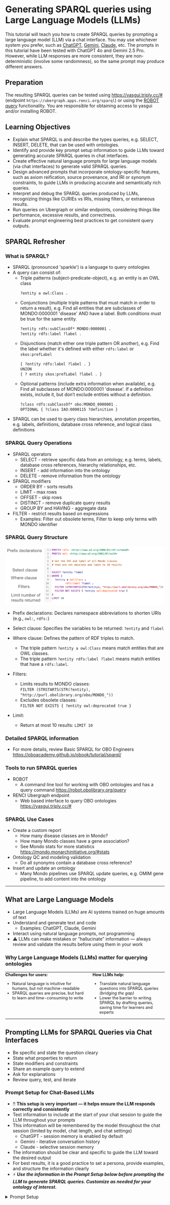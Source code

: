 # Generating SPARQL queries using Large Language Models (LLMs)

This tutorial will teach you how to create SPARQL queries by prompting a large language model (LLM) via a chat interface. You may use whichever system you prefer, such as [ChatGPT](https://chatgpt.com/), [Gemini](https://gemini.google.com/), [Claude](https://www.anthropic.com/claude-code), etc. The prompts in this tutorial have been tested with ChatGPT 4o and Gemini 2.5 Pro. However, while LLM responses are more consistent, they are non-deterministic (involve some randomness), so the same prompt may produce different answers.


## Preparation

The resulting SPARQL queries can be tested using <a href="https://yasgui.triply.cc/#" target="_blank">https://yasgui.triply.cc/#</a> (endpoint `https://ubergraph.apps.renci.org/sparql`) or using the [ROBOT query](https://robot.obolibrary.org/query) functionality. You are responsible for obtaining access to yasgui and/or installing ROBOT.


## Learning Objectives

- Explain what SPARQL is and describe the types queries, e.g. SELECT, INSERT, DELETE, that can be used with ontologies.
- Identify and provide key prompt setup information to guide LLMs toward generating accurate SPARQL queries in chat interfaces.
- Create effective natural language prompts for large language models (via chat interfaces) to generate valid SPARQL queries.
- Design advanced prompts that incorporate ontology-specific features, such as axiom reification, source provenance, and IRI or synonym constraints, to guide LLMs in producing accurate and semantically rich queries.
- Interpret and debug the SPARQL queries produced by LLMs, recognizing things like CURIEs vs IRIs, missing filters, or extraneous results.
- Run queries on Ubergraph or similar endpoints, considering things like performance, excessive results, and correctness.
- Evaluate prompt engineering best practices to get consistent query outputs.


## SPARQL Refresher
### What is SPARQL?

- SPARQL (pronounced 'sparkle') is a language to query ontologies
- A query can consist of:
    - Triple patterns (subject-predicate-object), e.g. an entity is an OWL class 
      ```
      ?entity a owl:Class .
      ```
    - Conjunctions (multiple triple patterns that must match in order to return a result), e.g. Find all entities that are subclasses of MONDO:0000001 'disease' AND have a label. Both conditions must be true for the same entity.
      ```
      ?entity rdfs:subClassOf* MONDO:0000001 .
      ?entity rdfs:label ?label .
      ```
    - Disjunctions (match either one triple pattern OR another), e.g. Find the label whether it's defined with either `rdfs:label` or `skos:prefLabel`
      ```
      { ?entity rdfs:label ?label . }
      UNION
      { ? entity skos:prefLabel ?label . }
      ```
    - Optional patterns (include extra information when available), e.g. Find all subclasses of MONDO:0000001 'disease'. If a definition exists, include it, but don’t exclude entities without a definition.
      ```
      ?class rdfs:subClassOf* obo:MONDO_0000001 .
      OPTIONAL { ?class IAO:0000115 ?definition }
      ```
- SPARQL can be used to query class hierarchies, annotation properties, e.g. labels, definitions, database cross reference, and logical class definitions


### SPARQL Query Operations

- SPARQL operators
    - SELECT - retrieve specific data from an ontology, e.g. terms, labels, database cross references, hierarchy relationships, etc.
    - INSERT - add information into the ontology
    - DELETE - remove information from the ontology
- SPARQL modifiers
    - ORDER BY - sorts results
    - LIMIT - max rows
    - OFFSET - skip rows
    - DISTINCT - remove duplicate query results
    - GROUP BY and HAVING - aggregate data
- FILTER - restrict results based on expressions
    - Examples: Filter out obsolete terms, Filter to keep only terms with MONDO identifier


### SPARQL Query Structure
![Basic SPARQL Query](../images/tutorials/sparql-llm/basic_sparql_query-no-title.png)

- Prefix declarations: Declares namespace abbreviations to shorten URIs (e.g., `owl:`, `rdfs:`)

- Select clause: Specifies the variables to be returned: `?entity` and `?label`

- Where clause:	Defines the pattern of RDF triples to match.
    - The triple pattern `?entity a owl:Class` means match entities that are OWL classes.
    - The triple pattern `?entity rdfs:label ?label` means match entities that have a `rdfs:label`.

- Filters:
    - Limits results to MONDO classes: </br> `FILTER (STRSTARTS(STR(?entity), "http://purl.obolibrary.org/obo/MONDO_"))`
    - Excludes obsolete classes: </br> `FILTER NOT EXISTS { ?entity owl:deprecated true }`

- Limit:
    - Return at most 10 results: `LIMIT 10` 


### Detailed SPARQL information 

- For more details, review Basic SPARQL for OBO Engineers <a href="https://oboacademy.github.io/obook/tutorial/sparql/" target="_blank">https://oboacademy.github.io/obook/tutorial/sparql/</a>


### Tools to run SPARQL queries

- ROBOT 
    - A command line tool for working with OBO ontologies and has a query command <a href="https://robot.obolibrary.org/query" target="_blank">https://robot.obolibrary.org/query</a>
- RENCI Ubergraph endpoint
    - Web based interface to query OBO ontologies <a href="https://yasgui.triply.cc/#" target="_blank">https://yasgui.triply.cc/#</a>


### SPARQL Use Cases

- Create a custom report
    - How many disease classes are in Mondo? 
    - How many Mondo classes have a gene association?
    - See Mondo stats for more statistics <a href="https://mondo.monarchinitiative.org/#stats" target="_blank">https://mondo.monarchinitiative.org/#stats</a>
- Ontology QC and modeling validation
    - Do all synonyms contain a database cross reference?
- Insert and update an ontology
    - Many Mondo pipelines use SPARQL update queries, e.g. OMIM gene pipeline, to add content into the ontology


---
## What are Large Language Models

- Large Language Models (LLMs) are AI systems trained on huge amounts of text
- Understand and generate text and code
    - Examples: ChatGPT, Claude, Gemini
- Interact using natural language prompts, not programming
- ⚠️ LLMs can make mistakes or “hallucinate” information — always review and validate the results before using them in your work


### Why Large Language Models (LLMs) matter for querying ontologies

<table style="border: none; border-collapse: collapse; margin-top: 0; padding-top: 0;">
  <tr>
    <td style="border: none; vertical-align: top; width: 50%; padding: 0; font-size: .8rem;">
      <strong>Challenges for users:</strong>
      <ul>
        <li>Natural language is intuitive for humans, but not machine-readable</li>
        <li>SPARQL queries are precise, but hard to learn and time-consuming to write</li>
      </ul>
    </td>
    <td style="border: none; vertical-align: top; width: 50%; padding: 0 0 0 1.5rem; font-size: .8rem;">
      <strong>How LLMs help:</strong>
      <ul>
        <li>Translate natural language questions into SPARQL queries <em>(bridging the gap)</em></li>
        <li>Lower the barrier to writing SPARQL by drafting queries, saving time for learners and experts</li>
      </ul>
    </td>
  </tr>
</table>


## Prompting LLMs for SPARQL Queries via Chat Interfaces

- Be specific and state the question cleary
- State what properties to return 
- State modifiers and constraints
- Share an example query to extend
- Ask for explanations 
- Review query, test, and iterate


### Prompt Setup for Chat-Based LLMs
 
- ‼️ **This setup is very important — it helps ensure the LLM responds correctly and consistently**
- Text information to include at the start of your chat session to guide the LLM throughout your prompts 
- This information will be remembered by the model throughout the chat session (limited by model, chat length, and chat settings)
    - ChatGPT - session memory is enabled by default
    - Gemini -  iterative conversation history
    - Claude - selective session memory
- The information should be clear and specific to guide the LLM toward the desired output
- For best results, it is a good practice to set a persona, provide examples, and structure the information clearly
- ⚡ **_Use the information in the Prompt Setup below before prompting the LLM to generate SPARQL queries. Customize as needed for your ontology of interest._** 


<details>
<summary>Prompt Setup</summary>
```
Role: Act as an ontology engineer with expert knowledge of SPARQL and MONDO.

Environment: Queries will be run in YASGUI against MONDO (OWL) and should also run via ROBOT.

Namespace scope: By default, restrict results to MONDO classes:
    FILTER STRSTARTS(STR(?class), "http://purl.obolibrary.org/obo/MONDO_")

Reasoning: Assume no entailment; use explicit patterns and property paths (e.g., rdfs:subClassOf*).

Obsoletes: Exclude classes with owl:deprecated true.

Labels: Use `rdfs:label`.

Prefixes: Include only the PREFIX declarations actually used in the query (no extras).
  These are the main prefixes we will need: 
    Core RDF/OWL
      rdf: <http://www.w3.org/1999/02/22-rdf-syntax-ns#>
      rdfs: <http://www.w3.org/2000/01/rdf-schema#>
      owl: <http://www.w3.org/2002/07/owl#>
      xsd: <http://www.w3.org/2001/XMLSchema#>
    MONDO
      MONDO: <http://purl.obolibrary.org/obo/MONDO_>
    Common OBO namespaces
      RO: <http://purl.obolibrary.org/obo/RO_>
      IAO: <http://purl.obolibrary.org/obo/IAO_>
      oboInOwl: <http://www.geneontology.org/formats/oboInOwl#>

Axiom-annotated data (synonyms, database cross references (also known as xrefs), provenance):
  When querying properties that are commonly axiom-annotated (e.g., oboInOwl:hasExactSynonym),
    1) Assert the base triple:
       ?class oboInOwl:hasExactSynonym ?syn .
    2) Tie the reified axiom back to that exact triple:
       ?axiom a owl:Axiom ;
              owl:annotatedSource ?class ;
              owl:annotatedProperty oboInOwl:hasExactSynonym ;
              owl:annotatedTarget ?syn .
    3) Add any desired axiom annotations (e.g., oboInOwl:hasDbXref ?xref).

Output rules:
  * Return paste-ready SPARQL in a single code block.
  * Use DISTINCT when appropriate (e.g., in COUNTs).
  * If a list of results is requested, include the `?label` and convert the IRI to a CURIE

Request format: 
  * I will provide prompts in plain English.
  * Respond only with the SPARQL query (and a one-line explanation if needed).

Defaults (unless I override in the prompt): 
  * Consider all descendants (rdfs:subClassOf*), not just direct children.
  * Filter out obsoletes as above.
  * Keep results sorted using ORDER BY unless I request otherwise.

```
</details>


---
## LLM Prompts

### Counts and Summaries

#### Example - Count all subclasses of disease in Mondo

- Prompt:
Write a SPARQL query that counts the number of classes in the MONDO ontology that are subclasses of MONDO:0000001 (disease).

- Prompt Breakdown:
    - Type of query: COUNT
    - Target class: all subclasses of MONDO:0000001 (disease)
    - Ontology scope: MONDO

<details>
<summary>View SPARQL query</summary>

```
PREFIX owl: <http://www.w3.org/2002/07/owl#>
PREFIX rdfs: <http://www.w3.org/2000/01/rdf-schema#>
PREFIX obo: <http://purl.obolibrary.org/obo/>

# Get a count of all subclasses of disease excluding obsolete terms

SELECT (COUNT(DISTINCT ?cls) AS ?count)
WHERE {
  ?cls rdfs:subClassOf* obo:MONDO_0000001 .
  ?cls a owl:Class .
}

```

</details>


---
### Filtering Basics

#### Example - Count all exact synonyms in Mondo, excluding obsolete classes

- Prompt:
Write a SPARQL query to count all exact synonyms (oboInOwl:hasExactSynonym) in MONDO, excluding obsolete Mondo classes.

- Prompt Breakdown:
    - Type of query: COUNT
    - Target class: all Mondo classes
    - Filter: exclude obsolete terms
    - Ontology scope: MONDO

<details>
<summary>View SPARQL query</summary>

```
PREFIX owl:      <http://www.w3.org/2002/07/owl#>
PREFIX MONDO:    <http://purl.obolibrary.org/obo/MONDO_>
PREFIX oboInOwl: <http://www.geneontology.org/formats/oboInOwl#>

SELECT (COUNT(DISTINCT ?syn) AS ?count_exact_synonyms)
WHERE {
  ?class a owl:Class ;
         oboInOwl:hasExactSynonym ?syn .
  FILTER STRSTARTS(STR(?class), "http://purl.obolibrary.org/obo/MONDO_")
  FILTER NOT EXISTS { ?class owl:deprecated true }
}

```

</details>


---
### Labels & Annotations

#### Example - Get Mondo terms, CURIE and label, excluding obsolete terms

- Prompt:
Write a SPARQL query to retrieve a MONDO classes with their human-readable labels (rdfs:label). Return the MONDO CURIE and the label, limited to 20 results. Exclude obsolete classes (owl:deprecated true).

- Prompt Breakdown:
    - Type of query: SELECT - MONDO CURIE and label
    - Target class: all Mondo classes
    - Filter: exclude obsolete terms
    - Ontology scope: MONDO
    - Result size: LIMIT 20 for readability

<details>
<summary>View SPARQL query</summary>

```
PREFIX rdfs:  <http://www.w3.org/2000/01/rdf-schema#>
PREFIX owl:   <http://www.w3.org/2002/07/owl#>
PREFIX MONDO: <http://purl.obolibrary.org/obo/MONDO_>

SELECT DISTINCT ?mondo_curie ?label
WHERE {
  ?class a owl:Class ;
         rdfs:label ?label .
  FILTER STRSTARTS(STR(?class), "http://purl.obolibrary.org/obo/MONDO_")
  FILTER NOT EXISTS { ?class owl:deprecated true }

  BIND(REPLACE(STR(?class), "^.*/MONDO_", "MONDO:") AS ?mondo_curie)
}
ORDER BY ?mondo_curie
LIMIT 20


```

</details>


---
### Synonyms & Cross-references

#### Example - Get a count of all MONDO classes with an exact synonym from Orphanet

Prompt: 
Write a SPARQL query to count all exact synonyms (oboInOwl:hasExactSynonym) in non-obsolete MONDO classes where the synonym is annotated with a database cross reference (oboInOwl:hasDbXref) containing "Orphanet". Use the axiom annotation pattern to connect the synonym to its provenance.

- Prompt Breakdown:
    - Type of query: COUNT
    - Target class: all non-obsolete Mondo classes
    - Synonym constraint: class must have oboInOwl:hasExactSynonym
    - Axiom constraint: the synonym must be annotated with a database cross reference and the value must contain "Orphanet"
    - Filter: exclude obsolete classes
    - Ontology scope: MONDO 

<details>
<summary>View SPARQL query</summary>

```
PREFIX owl:      <http://www.w3.org/2002/07/owl#>
PREFIX MONDO:    <http://purl.obolibrary.org/obo/MONDO_>
PREFIX oboInOwl: <http://www.geneontology.org/formats/oboInOwl#>

SELECT (COUNT(DISTINCT ?syn) AS ?count_orphanet_exact_synonyms)
WHERE {
  ?class a owl:Class .
  FILTER STRSTARTS(STR(?class), "http://purl.obolibrary.org/obo/MONDO_")
  FILTER NOT EXISTS { ?class owl:deprecated true }

  ?class oboInOwl:hasExactSynonym ?syn .

  ?axiom a owl:Axiom ;
         owl:annotatedSource ?class ;
         owl:annotatedProperty oboInOwl:hasExactSynonym ;
         owl:annotatedTarget ?syn ;
         oboInOwl:hasDbXref ?xref .

  FILTER CONTAINS(STR(?xref), "Orphanet:")
}

```

</details>


---
### Conjunctions (AND)
#### Example: Get Mondo terms, CURIE, label, synonym, excluding obsolete terms

Prompt: 
Write a SPARQL query to select MONDO classes that have both a human-readable label (rdfs:label) and an exact synonym (oboInOwl:hasExactSynonym). Return the MONDO CURIE, label, and synonym. Restrict to MONDO classes, exclude obsolete terms, and limit to 20 results.

- Prompt Breakdown:
    - Type of query: SELECT - MONDO CURIE, label, and synonym
    - Target class: all Mondo classes
    - Annotation properties: require both `rdfs:label` AND `oboInOwl:hasExactSynonym`
    - Filter: exclude obsolete terms
    - Ontology scope: MONDO
    - Result size: LIMIT 20 for readability

<details>
<summary>View SPARQL query</summary>

```
PREFIX rdfs:     <http://www.w3.org/2000/01/rdf-schema#>
PREFIX owl:      <http://www.w3.org/2002/07/owl#>
PREFIX MONDO:    <http://purl.obolibrary.org/obo/MONDO_>
PREFIX oboInOwl: <http://www.geneontology.org/formats/oboInOwl#>

SELECT DISTINCT ?mondo_curie ?label ?syn
WHERE {
  ?class a owl:Class ;
         rdfs:label ?label ;
         oboInOwl:hasExactSynonym ?syn .
  FILTER STRSTARTS(STR(?class), "http://purl.obolibrary.org/obo/MONDO_")
  FILTER NOT EXISTS { ?class owl:deprecated true }

  BIND(REPLACE(STR(?class), "^.*/MONDO_", "MONDO:") AS ?mondo_curie)
}
ORDER BY ?mondo_curie
LIMIT 20

```

</details>


---
### Disjunctions (OR)
Use UNION for alternative patterns

#### Example - Get Mondo terms, CURIE, label, synonym, and synonym type for terms with either an exact synonym or a related synonym

Prompt: 
Write a SPARQL query to retrieve non-obsolete MONDO classes that have either an exact synonym (oboInOwl:hasExactSynonym) or a related synonym (oboInOwl:hasRelatedSynonym). Use UNION to combine the two patterns. Return the MONDO CURIE, label, the synonym and synonym type. Limit to 50 results.

- Prompt Breakdown
    - Type of query: SELECT - MONDO CURIE, label, and synonym
    - Target class: all Mondo classes
    - Annotation properties: match classes with an exact synonym _OR_ related synonym
    - Disjunction: use UNION to combine patterns
    - Filter: exclude obsolete classes
    - Ontology scope: MONDO
    - Result size: LIMIT 50 for readability

<details>
<summary>View SPARQL query</summary>

```
PREFIX rdfs:     <http://www.w3.org/2000/01/rdf-schema#>
PREFIX owl:      <http://www.w3.org/2002/07/owl#>
PREFIX MONDO:    <http://purl.obolibrary.org/obo/MONDO_>
PREFIX oboInOwl: <http://www.geneontology.org/formats/oboInOwl#>

SELECT DISTINCT ?mondo_curie ?label ?synonym ?synonym_type
WHERE {
  ?class a owl:Class ;
         rdfs:label ?label .
  FILTER STRSTARTS(STR(?class), "http://purl.obolibrary.org/obo/MONDO_")
  FILTER NOT EXISTS { ?class owl:deprecated true }

  {
    # Exact synonyms
    ?class oboInOwl:hasExactSynonym ?synonym .
    BIND("EXACT" AS ?synonym_type)
  }
  UNION
  {
    # Related synonyms
    ?class oboInOwl:hasRelatedSynonym ?synonym .
    BIND("RELATED" AS ?synonym_type)
  }

  BIND(REPLACE(STR(?class), "^.*/MONDO_", "MONDO:") AS ?mondo_curie)
}
ORDER BY ?mondo_curie ?synonym_type
LIMIT 50

```

</details>


---
### Optional Patterns

#### Example: Get Mondo terms and the definition if it exists

Prompt:
Write a SPARQL query to retrieve non-obsolete MONDO classes with their human-readable label (rdfs:label). Also try to include a textual definition (IAO:0000115) if it exists. Use OPTIONAL so that classes without a definition are still returned. Return the MONDO CURIE, label, and definition. Limit to 20 results.

- Prompt Breakdown:
    - Type of query: SELECT — return MONDO CURIE, label, and optionally the definition
    - Target class: all Mondo classes
    - Annotations required: rdfs:label (mandatory)
    - Annotations optional: IAO:0000115 (definition, may or may not be present)
    - Filter: exclude obsolete classes
    - Ontology scope: MONDO
    - Output: MONDO CURIE, label, and definition
    - Result size: LIMIT 20 for readability


<details>
<summary>View SPARQL query</summary>

```
PREFIX rdfs:  <http://www.w3.org/2000/01/rdf-schema#>
PREFIX owl:   <http://www.w3.org/2002/07/owl#>
PREFIX MONDO: <http://purl.obolibrary.org/obo/MONDO_>
PREFIX IAO:   <http://purl.obolibrary.org/obo/IAO_>

SELECT DISTINCT ?mondo_curie ?label ?definition
WHERE {
  ?class a owl:Class ;
         rdfs:label ?label .
  FILTER STRSTARTS(STR(?class), "http://purl.obolibrary.org/obo/MONDO_")
  FILTER NOT EXISTS { ?class owl:deprecated true }

  # Definition is optional — not all classes have one
  OPTIONAL { ?class IAO:0000115 ?definition }

  BIND(REPLACE(STR(?class), "^.*/MONDO_", "MONDO:") AS ?mondo_curie)
}
ORDER BY ?mondo_curie
LIMIT 20

```

</details>


---
### Grouping and Aggregation
Use GROUP_CONCAT, GROUP BY

#### Example: Get Mondo terms and the count of exact synonyms for each term

Prompt:
Write a SPARQL query to retrieve non-obsolete MONDO classes along with their exact synonyms. Use COUNT to calculate how many synonyms each class has, and GROUP_CONCAT to list them all in a single field. Return the MONDO CURIE, label, the count of synonyms, and the list of synonyms. Limit results to 20.

- Prompt Breakdown:
    - Type of query: SELECT with aggregation — return MONDO CURIE, label, count of synonyms, and list of the exact synonyms
    - Target class: all Mondo classes
    - Annotations required: rdfs:label (mandatory), oboInOwl:hasExactSynonym (to be counted)
    - Filter: exclude obsolete classes
    - Ontology scope: MONDO
    - Aggregation: aggregate all exact synonym values for each Mondo class
    - Result size: LIMIT 20 for readability


<details>
<summary>View SPARQL query</summary>

```
PREFIX rdfs:     <http://www.w3.org/2000/01/rdf-schema#>
PREFIX owl:      <http://www.w3.org/2002/07/owl#>
PREFIX MONDO:    <http://purl.obolibrary.org/obo/MONDO_>
PREFIX oboInOwl: <http://www.geneontology.org/formats/oboInOwl#>

SELECT ?mondo_curie ?label 
       (COUNT(DISTINCT ?syn) AS ?synonym_count)
       (GROUP_CONCAT(DISTINCT ?syn; separator=", ") AS ?synonyms)
WHERE {
  ?class a owl:Class ;
         rdfs:label ?label ;
         oboInOwl:hasExactSynonym ?syn .
  FILTER STRSTARTS(STR(?class), "http://purl.obolibrary.org/obo/MONDO_")
  FILTER NOT EXISTS { ?class owl:deprecated true }

  BIND(REPLACE(STR(?class), "^.*/MONDO_", "MONDO:") AS ?mondo_curie)
}
GROUP BY ?mondo_curie ?label
ORDER BY DESC(?synonym_count)
LIMIT 20

```

</details>



---
### Axiom-level Queries
Reified axioms with owl:Axiom

#### Example: Get Mondo terms, exact synonyms, and their provenance

Prompt:
Write a SPARQL query to retrieve non-obsolete MONDO classes and their exact synonyms (oboInOwl:hasExactSynonym). For each synonym, also retrieve the list of database cross references (oboInOwl:hasDbXref) recorded on the synonym axiom. Use the axiom annotation pattern (owl:Axiom) to connect synonyms to their xrefs. Each synonym should appear only once, with all of its xrefs combined in a single column. Return the MONDO CURIE, label, synonym, and the list of xrefs. Limit results to 20.

- Prompt Breakdown:
    - Type of query: SELECT — return MONDO CURIE, label, synonym, and a combined list of xrefs
    - Target class: all Mondo classes
    - Annotation required: rdfs:label (mandatory for human-readable output)
    - Synonyms: oboInOwl:hasExactSynonym (required)
    - Axiom pattern: use owl:Axiom with owl:annotatedSource, owl:annotatedProperty, and owl:annotatedTarget to connect synonyms to oboInOwl:hasDbXref
    - Aggregation: aggregate all xrefs for the synonym
    - Filter: exclude obsolete classes
    - Ontology scope: MONDO
    - Result size: LIMIT 20 for readability


<details>
<summary>View SPARQL query</summary>

```
PREFIX rdfs:     <http://www.w3.org/2000/01/rdf-schema#>
PREFIX owl:      <http://www.w3.org/2002/07/owl#>
PREFIX MONDO:    <http://purl.obolibrary.org/obo/MONDO_>
PREFIX oboInOwl: <http://www.geneontology.org/formats/oboInOwl#>

SELECT ?mondo_curie ?label ?synonym
       (GROUP_CONCAT(DISTINCT ?xref; separator=", ") AS ?xrefs)
WHERE {
  ?class a owl:Class ;
         rdfs:label ?label ;
         oboInOwl:hasExactSynonym ?synonym .
  FILTER STRSTARTS(STR(?class), "http://purl.obolibrary.org/obo/MONDO_")
  FILTER NOT EXISTS { ?class owl:deprecated true }

  # Axiom pattern tying synonym to xref
  ?axiom a owl:Axiom ;
         owl:annotatedSource ?class ;
         owl:annotatedProperty oboInOwl:hasExactSynonym ;
         owl:annotatedTarget ?synonym ;
         oboInOwl:hasDbXref ?xref .

  # Convert class IRI into MONDO CURIE
  BIND(REPLACE(STR(?class), "^.*/MONDO_", "MONDO:") AS ?mondo_curie)
}
GROUP BY ?mondo_curie ?label ?synonym
ORDER BY ?mondo_curie ?synonym
LIMIT 20

```

</details>



--- 
### Ontology Structure Queries

#### Example: Get Mondo terms that have a gene association

Prompt:
Write a SPARQL query to retrieve non-obsolete MONDO classes that have a gene association modeled as an rdfs:subClassOf restriction on the property RO:0004003 (“has material basis in germline mutation in”). Return the MONDO CURIE, label, and the gene identifier. Limit results to 20.

- Prompt Breakdown:
    - Type of query: SELECT — return MONDO CURIE, label, and gene identifier
    - Target class: all Mondo classes
    - Ontology structure: rdfs:subClassOf pointing to an owl:Restriction
    - Restriction pattern:
        ```
        owl:onProperty RO:0004003
        owl:someValuesFrom ?gene
        ```
    - Filter: exclude obsolete classes
    - Ontology scope: MONDO
    - Result size: LIMIT 20 for readability


<details>
<summary>View SPARQL query</summary>

```
PREFIX rdfs:  <http://www.w3.org/2000/01/rdf-schema#>
PREFIX owl:   <http://www.w3.org/2002/07/owl#>
PREFIX MONDO: <http://purl.obolibrary.org/obo/MONDO_>
PREFIX RO:    <http://purl.obolibrary.org/obo/RO_>

SELECT DISTINCT ?mondo_curie ?label ?gene
WHERE {
  ?class a owl:Class ;
         rdfs:label ?label ;
         rdfs:subClassOf ?restriction .
  FILTER STRSTARTS(STR(?class), "http://purl.obolibrary.org/obo/MONDO_")
  FILTER NOT EXISTS { ?class owl:deprecated true }

  ?restriction a owl:Restriction ;
               owl:onProperty RO:0004003 ;
               owl:someValuesFrom ?gene .

  BIND(REPLACE(STR(?class), "^.*/MONDO_", "MONDO:") AS ?mondo_curie)
}
ORDER BY ?mondo_curie
LIMIT 20

```

</details>



---
## Prompting Best Practices

- Provide context for the prompts (see [Prompt Setup](#prompt-setup-for-chat-based-llms))
- Be specific and state the question cleary
    - Include examples in the prompt
    - Include prefixes and term IRIs/CURIEs in the prompt
    - Use the real name of a property, 'has material basis in germline mutation in' vs. gene association
    - Provide an OBO stanza or for more complicated queries the OWL class representation as needed
- State what information to return 
	  - Select the CURIE, label, and definition
- State modifiers and constraints
    - Limit to 10 results, sort by label
    - Filter out obsolete terms
- Share an example query to extend
	  - Use a base query and ask LLM to extend the query
- Ask for explanations of the query
	  - Prompt for the query and also ask for a step-wise explanation of the query
- Review query, test, and iterate
    - Test the query in your tool of interest
    - If the query fails or returns incorrect information, share the error message and ask for a fix or clarify what’s missing
    - Some SPARQL constructs are not valid for ROBOT and the query needs to be modified
    - If the LLM starts returning circular options ask it to reset to clear the current conversation context and then start again (remember to provide the Prompt Setup information again)


## Pitfalls and Limitations

- LLM hallucinations
	  - queries might look plausible but be wrong or inefficient or not work with certain tools
- Validate the query
	  - Test the query using the [tools](#tools-to-run-sparql-queries) mentioned earlier
- Provide feedback to the LLM
	  - That did not work, e.g. try again using the correct prefix for MONDO
- Schema/ontology drift/new ontology
	  - LLMs trained on old data may not match the current ontology or know of a new ontology   



---

---
## Additional LLM prompts and SPARQL Queries

#### Example - Get all Mondo classes that have a gene association and the provenance for the gene association

- Prompt:
Write a SPARQL query to get all Mondo classes that have a gene association, e.g. RO:0004003 'has material basis in germline mutation in', and also return the source provenance for the gene association. Include the Mondo CURIE, Mondo label, gene identifier, and source provenance in the result. For testing, limit to 20 results.

- Prompt Breakdown:
    - Type of query - select MONDO CURIE, label, gene identifier, source provenance
    - Target class - any Mondo class that has a gene association
    - Axiom constraint - the class must have a gene association (RO:0004003 'has material basis in germline mutation in')
    - Ontology - MONDO

<details>
<summary>View SPARQL query</summary>

```
PREFIX rdfs:     <http://www.w3.org/2000/01/rdf-schema#>
PREFIX owl:      <http://www.w3.org/2002/07/owl#>
PREFIX MONDO:    <http://purl.obolibrary.org/obo/MONDO_>
PREFIX RO:       <http://purl.obolibrary.org/obo/RO_>
PREFIX oboInOwl: <http://www.geneontology.org/formats/oboInOwl#>

SELECT DISTINCT ?mondo_curie ?label ?gene_id ?provenance
WHERE {
  ?class a owl:Class ;
         rdfs:label ?label ;
         rdfs:subClassOf ?restriction .
  FILTER STRSTARTS(STR(?class), "http://purl.obolibrary.org/obo/MONDO_")
  FILTER NOT EXISTS { ?class owl:deprecated true }

  # Restriction for RO:0004003 (has material basis in germline mutation in)
  ?restriction a owl:Restriction ;
               owl:onProperty RO:0004003 ;
               owl:someValuesFrom ?gene .

  # MONDO CURIE
  BIND(REPLACE(STR(?class), "^.*/MONDO_", "MONDO:") AS ?mondo_curie)

  # Gene CURIE (assumes identifiers.org/hgnc/#### pattern)
  BIND(REPLACE(STR(?gene), "^.*/", "HGNC:") AS ?gene_id)

  # Provenance from the annotated subClassOf axiom
  OPTIONAL {
    ?axiom a owl:Axiom ;
           owl:annotatedSource ?class ;
           owl:annotatedProperty rdfs:subClassOf ;
           owl:annotatedTarget ?restriction ;
           oboInOwl:source ?provenance .
  }
}
ORDER BY ?mondo_curie ?gene_id
LIMIT 20

```

</details>


---
#### Example - Get all Mondo classes that have a gene association and the provenance for the gene association, aggregate all gene association sources

- Prompt: Given the query above (Get all Mondo classes that have a gene association and the provenance for the gene association), collapse the multiple rows due to multiple sources for a gene association. The gene association provenance is represented using the oboInOwl:source annotation property.

- Prompt Breakdown:
Here we are extending the query from a previous query prompt or you may paste in the working query from above and ask the LLM to modify the query. If you are using a tool like ChatGPT or Gemini it will have memory of the earlier query.


<details>
<summary>View SPARQL query</summary>

```
PREFIX rdfs:     <http://www.w3.org/2000/01/rdf-schema#>
PREFIX owl:      <http://www.w3.org/2002/07/owl#>
PREFIX MONDO:    <http://purl.obolibrary.org/obo/MONDO_>
PREFIX RO:       <http://purl.obolibrary.org/obo/RO_>
PREFIX oboInOwl: <http://www.geneontology.org/formats/oboInOwl#>

SELECT ?mondo_curie ?label ?gene_id
       (GROUP_CONCAT(DISTINCT ?provenance; SEPARATOR=" | ") AS ?sources)
WHERE {
  ?class a owl:Class ;
         rdfs:label ?label ;
         rdfs:subClassOf ?restriction .
  FILTER STRSTARTS(STR(?class), "http://purl.obolibrary.org/obo/MONDO_")
  FILTER NOT EXISTS { ?class owl:deprecated true }

  # Restriction for RO:0004003 (has material basis in germline mutation in)
  ?restriction a owl:Restriction ;
               owl:onProperty RO:0004003 ;
               owl:someValuesFrom ?gene .

  BIND(REPLACE(STR(?class), "^.*/MONDO_", "MONDO:") AS ?mondo_curie)

  # Gene CURIE (assumes identifiers.org/hgnc/#### pattern)
  BIND(REPLACE(STR(?gene), "^.*/", "HGNC:") AS ?gene_id)

  # Provenance annotations on the restriction axiom
  OPTIONAL {
    ?axiom a owl:Axiom ;
           owl:annotatedSource ?class ;
           owl:annotatedProperty rdfs:subClassOf ;
           owl:annotatedTarget ?restriction ;
           oboInOwl:source ?provenance .
  }
}
GROUP BY ?mondo_curie ?label ?gene_id
ORDER BY ?mondo_curie ?gene_id
LIMIT 20

```

</details>


---
#### Example - Get all Mondo classes that have more than one gene association

- Prompt:
Write a SPARQL query to get all Mondo classes that have more than one gene association, e.g. RO:0004003 'has material basis in germline mutation in', and the source provenance represented using oboInOWL:source. Include the Mondo CURIE, Mondo label, gene identifier, and source provenance in the result.

- Prompt Breakdown:
    - Type of query - select MONDO CURIE, label, gene identifier, OMIM CURIE with HAVING
    - Target class - any Mondo class that has more than one gene association
    - Axiom constraint - the class must have a gene association (RO:0004003 'has material basis in germline mutation in')
    - Filter - Must use RO:0004003 and have more than one gene association
    - Ontology - MONDO


<details>
<summary>View SPARQL query</summary>

```
PREFIX owl: <http://www.w3.org/2002/07/owl#>
PREFIX rdfs: <http://www.w3.org/2000/01/rdf-schema#>
PREFIX obo: <http://purl.obolibrary.org/obo/>
PREFIX oboInOwl: <http://www.geneontology.org/formats/oboInOwl#>

SELECT ?mondo_curie ?label ?gene (GROUP_CONCAT(DISTINCT ?omim_source; separator="|") AS ?sources)
WHERE {
  {
    SELECT ?mondo_class
    WHERE {
      ?mondo_class rdfs:subClassOf ?restriction .
      ?restriction a owl:Restriction ;
                   owl:onProperty obo:RO_0004003 ;
                   owl:someValuesFrom ?gene .
    }
    GROUP BY ?mondo_class
    HAVING (COUNT(DISTINCT ?gene) > 1)
  }

  ?mondo_class rdfs:label ?label ;
               rdfs:subClassOf ?restriction .

  ?restriction a owl:Restriction ;
               owl:onProperty obo:RO_0004003 ;
               owl:someValuesFrom ?gene .

  OPTIONAL {
    ?axiom a owl:Axiom ;
           owl:annotatedSource ?mondo_class ;
           owl:annotatedProperty rdfs:subClassOf ;
           owl:annotatedTarget ?restriction ;
           oboInOwl:source ?omim_source .
  }

  BIND(REPLACE(STR(?mondo_class), "http://purl.obolibrary.org/obo/MONDO_", "MONDO:") AS ?mondo_curie)
}
GROUP BY ?mondo_curie ?label ?gene
ORDER BY ?mondo_curie ?gene

```

</details>

---
#### Example - Confirm that obsolete terms have a label that starts with “obsolete” do not have any subClassOf relationships

- Prompt:
Write a SPARQL query that checks for two quality control rules about obsolete Mondo classes: All classes marked with owl:deprecated true must have an rdfs:label that starts with the string "obsolete ". Obsolete classes must not have any logical axioms, such as rdfs:subClassOf. For each violation, the query should return the class IRI, its label, and a description of which rule was violated. 

- Prompt Breakdown:
    - Type of query - select
    - Target class - any owl:Class
    - Filter - include only deprecated classes
    - Rules - Class label must start with “obsolete” and logical axioms can not be on an obsolete class
    - Ontology - MONDO

‼️ NOTE: This query times out on yasgui so let's break this down into two queries, one to find any obsolete class that does not have a label that starts with 'obsolete ' and and another query to find obsolete classes with logical axioms.


<details>
<summary>View SPARQL query - Check that obsolete classes have a label that starts with 'obsolete '</summary>

```
PREFIX xsd: <http://www.w3.org/2001/XMLSchema#>
PREFIX owl: <http://www.w3.org/2002/07/owl#>
PREFIX rdfs: <http://www.w3.org/2000/01/rdf-schema#>

# Find obsolete classes where the label does not start with 'obsolete '

SELECT ?cls ?label ?rule
WHERE {
  ?cls a owl:Class ;
         owl:deprecated true ;
         rdfs:label ?label .
  FILTER STRSTARTS(STR(?cls), "http://purl.obolibrary.org/obo/MONDO_")
  FILTER (!STRSTARTS(LCASE(STR(?label)), "obsolete "))
  BIND("Label must start with 'obsolete '" AS ?rule)
}
ORDER BY ?cls

```

</details>

</br>

<details>
<summary>View SPARQL query - Check that obsolete classes do not have logical axioms</summary>

```
PREFIX xsd: <http://www.w3.org/2001/XMLSchema#>
PREFIX owl: <http://www.w3.org/2002/07/owl#>
PREFIX rdfs: <http://www.w3.org/2000/01/rdf-schema#>

# Check if any obsolete classes have a subClassOf axiom

SELECT ?cls ?clsLabel ?parent WHERE {
  ?cls a owl:Class ;
       owl:deprecated true ;
       rdfs:label ?clsLabel ;
       rdfs:subClassOf ?parent .

  FILTER STRSTARTS(STR(?cls), "http://purl.obolibrary.org/obo/MONDO_")
  FILTER (?parent != owl:Thing)
  FILTER (?parent != ?cls)
}
ORDER BY ?cls

```

</details>


---
#### Example - Find all classes where the definition does not have any provenance

- Prompt:
Write a SPARQL query to retrieve all MONDO classes with a textual definition (IAO:0000115). The query should only return results where it is not possible to find a corresponding database cross reference that provides provenance for that specific definition. Return the class CURIE, class label, and the definition.


- Prompt Breakdown:
    - Type of query - select CURIE, label, definition
    - Target class - any owl:Class
    - Filter - include only classes where the definition does not have a database cross reference
    - Ontology - MONDO


<details>
<summary>View SPARQL query</summary>

```
PREFIX rdfs:     <http://www.w3.org/2000/01/rdf-schema#>
PREFIX owl:      <http://www.w3.org/2002/07/owl#>
PREFIX MONDO:    <http://purl.obolibrary.org/obo/MONDO_>
PREFIX IAO:      <http://purl.obolibrary.org/obo/IAO_>
PREFIX oboInOwl: <http://www.geneontology.org/formats/oboInOwl#>

SELECT DISTINCT ?mondo_curie ?label ?definition
WHERE {
  ?class a owl:Class ;
         rdfs:label ?label ;
         IAO:0000115 ?definition .
  FILTER STRSTARTS(STR(?class), "http://purl.obolibrary.org/obo/MONDO_")
  FILTER NOT EXISTS { ?class owl:deprecated true }

  # Exclude any definition that has a provenance xref in an axiom annotation
  FILTER NOT EXISTS {
    ?axiom a owl:Axiom ;
           owl:annotatedSource ?class ;
           owl:annotatedProperty IAO:0000115 ;
           owl:annotatedTarget ?definition ;
           oboInOwl:hasDbXref ?xref .
  }

  # Convert class IRI to MONDO CURIE
  BIND(REPLACE(STR(?class), "^.*/MONDO_", "MONDO:") AS ?mondo_curie)
}
ORDER BY ?mondo_curie

```

</details>


</br></br>

